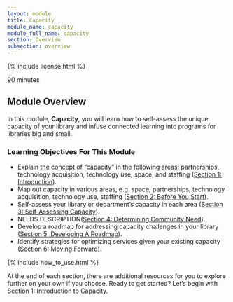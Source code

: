 ```yaml
---
layout: module
title: Capacity
module_name: capacity
module_full_name: capacity
section: Overview
subsection: overview
---
```


{% include license.html %}

<p class="time">90 minutes</p>

## Module Overview

<p class="summary">In this module, <b>Capacity</b>, you will learn how to self-assess the unique capacity of your library and infuse connected learning into programs for libraries big and small.</p>


### Learning Objectives For This Module

<ul class="fancy">
	<li>Explain the concept of “capacity” in the following areas: partnerships, technology acquisition, technology use, space, and staffing (<a href="{{site.url}}{{site.baseurl}}/modules/capacity/section-1-0.html">Section 1: Introduction</a>).</li>
	<li>Map out capacity in various areas, e.g. space, partnerships, technology acquisition, technology use, staffing (<a href="{{site.url}}{{site.baseurl}}/modules/capacity/section-2-0.html">Section 2: Before You Start</a>).</li>
	<li>Self-assess your library or department’s capacity in each area (<a href="{{site.url}}{{site.baseurl}}/capacity/section-3-0.html">Section 3: Self-Assessing Capacity</a>).</li>
	<li> NEEDS DESCRIPTION(<a href="{{site.url}}{{site.baseurl}}/modules/capacity/section-4-0.html">Section 4: Determining Community Need</a>).</li>
  <li>Develop a roadmap for addressing capacity challenges in your library (<a href="{{site.url}}{{site.baseurl}}/modules/capacity/section-5-0.html">Section 5: Developing A Roadmap</a>).</li>
	<li>Identify strategies for optimizing services given your existing capacity (<a href="{{site.url}}{{site.baseurl}}/modules/capacity/section-6-0.html/">Section 6: Moving Forward</a>).</li>
</ul>

{% include how_to_use.html %} 

At the end of each section, there are additional resources for you to explore further on your own if you choose.
Ready to get started? Let’s begin with Section 1: Introduction to Capacity.
